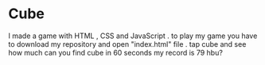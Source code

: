 # Cube
I made a game with HTML , CSS and JavaScript . to play my game you have to download my repository and open "index.html" file . tap cube and see how much can you find cube in 60 seconds my record is 79 hbu?

